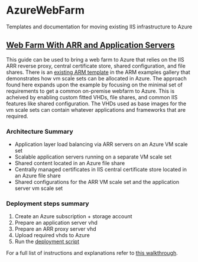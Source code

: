 # AzureWebFarm
Templates and documentation for moving existing IIS infrastructure to Azure

## [Web Farm With ARR and Application Servers](./ArrVmssAppVmss/README.md)
This guide can be used to bring a web farm to Azure that relies on the IIS ARR reverse proxy, central certificate store, shared configuration, and file shares. There is an [existing ARM template](https://github.com/Azure/azure-quickstart-templates/tree/master/201-vmss-win-iis-app-ssl) in the ARM examples gallery that demonstrates how vm scale sets can be allocated in Azure. The approach found here expands upon the example by focusing on the minimal set of requirements to get a common on-premise webfarm to Azure. This is acheived by enabling custom fitted VHDs, file shares, and common IIS features like shared configuration. The VHDs used as base images for the vm scale sets can contain whatever applications and frameworks that are required.

### Architecture Summary
* Application layer load balancing via ARR servers on an Azure VM scale set
* Scalable application servers running on a separate VM scale set
* Shared content located in an Azure file share
* Centrally managed certificates in IIS central certificate store located in an Azure file share
* Shared configurations for the ARR VM scale set and the application server vm scale set

### Deployment steps summary
1. Create an Azure subscription + storage account
1. Prepare an application server vhd
1. Prepare an ARR proxy server vhd
1. Upload required vhds to Azure
1. Run the [deployment script](./ArrVmssAppVmss/deploy.ps1)

For a full list of instructions and explanations refer to [this walkthrough](./ArrVmssAppVmss/README.md).